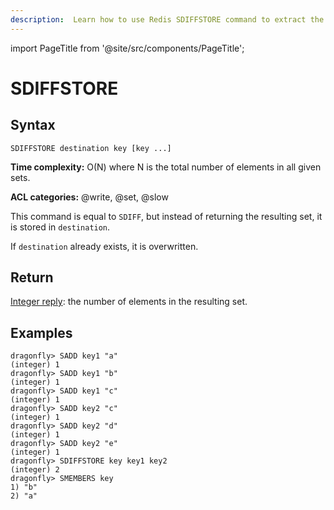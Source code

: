 ```yaml
---
description:  Learn how to use Redis SDIFFSTORE command to extract the difference of sets and store it.
---
```


import PageTitle from '@site/src/components/PageTitle';

# SDIFFSTORE

<PageTitle title="Redis SDIFFSTORE Command (Documentation) | Dragonfly" />

## Syntax

    SDIFFSTORE destination key [key ...]

**Time complexity:** O(N) where N is the total number of elements in all given sets.

**ACL categories:** @write, @set, @slow

This command is equal to `SDIFF`, but instead of returning the resulting set, it
is stored in `destination`.

If `destination` already exists, it is overwritten.

## Return

[Integer reply](https://redis.io/docs/reference/protocol-spec/#integers): the number of elements in the resulting set.

## Examples

```shell
dragonfly> SADD key1 "a"
(integer) 1
dragonfly> SADD key1 "b"
(integer) 1
dragonfly> SADD key1 "c"
(integer) 1
dragonfly> SADD key2 "c"
(integer) 1
dragonfly> SADD key2 "d"
(integer) 1
dragonfly> SADD key2 "e"
(integer) 1
dragonfly> SDIFFSTORE key key1 key2
(integer) 2
dragonfly> SMEMBERS key
1) "b"
2) "a"
```
